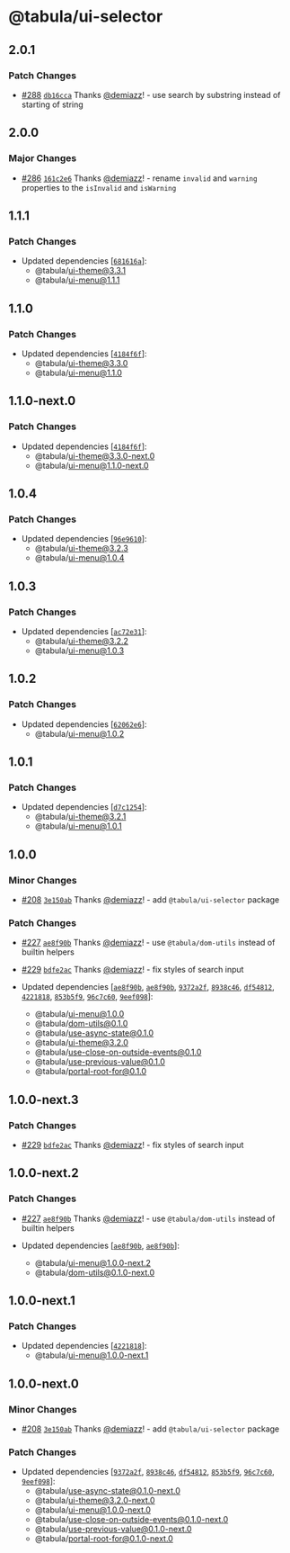 # @tabula/ui-selector

## 2.0.1

### Patch Changes

- [#288](https://github.com/ReTable/ui-kit/pull/288) [`db16cca`](https://github.com/ReTable/ui-kit/commit/db16cca98a150d64edc922d980b86fa8be95e4c2) Thanks [@demiazz](https://github.com/demiazz)! - use search by substring instead of starting of string

## 2.0.0

### Major Changes

- [#286](https://github.com/ReTable/ui-kit/pull/286) [`161c2e6`](https://github.com/ReTable/ui-kit/commit/161c2e6b3e346c54958806d63e9bb99b7f1068b0) Thanks [@demiazz](https://github.com/demiazz)! - rename `invalid` and `warning` properties to the `isInvalid` and `isWarning`

## 1.1.1

### Patch Changes

- Updated dependencies [[`681616a`](https://github.com/ReTable/ui-kit/commit/681616a422435adcff27b043ee1c6003647183bd)]:
  - @tabula/ui-theme@3.3.1
  - @tabula/ui-menu@1.1.1

## 1.1.0

### Patch Changes

- Updated dependencies [[`4184f6f`](https://github.com/ReTable/ui-kit/commit/4184f6feba8a0ceb2c8832619e62cf237a283b4a)]:
  - @tabula/ui-theme@3.3.0
  - @tabula/ui-menu@1.1.0

## 1.1.0-next.0

### Patch Changes

- Updated dependencies [[`4184f6f`](https://github.com/ReTable/ui-kit/commit/4184f6feba8a0ceb2c8832619e62cf237a283b4a)]:
  - @tabula/ui-theme@3.3.0-next.0
  - @tabula/ui-menu@1.1.0-next.0

## 1.0.4

### Patch Changes

- Updated dependencies [[`96e9610`](https://github.com/ReTable/ui-kit/commit/96e96105c9aa8ef2ab8f8434d860c4dd7025be13)]:
  - @tabula/ui-theme@3.2.3
  - @tabula/ui-menu@1.0.4

## 1.0.3

### Patch Changes

- Updated dependencies [[`ac72e31`](https://github.com/ReTable/ui-kit/commit/ac72e3112e690745eda38615a637fd4b73b112e4)]:
  - @tabula/ui-theme@3.2.2
  - @tabula/ui-menu@1.0.3

## 1.0.2

### Patch Changes

- Updated dependencies [[`62062e6`](https://github.com/ReTable/ui-kit/commit/62062e60b5d80137e86cd65c588107efd2568921)]:
  - @tabula/ui-menu@1.0.2

## 1.0.1

### Patch Changes

- Updated dependencies [[`d7c1254`](https://github.com/ReTable/ui-kit/commit/d7c12545c1cc8120090bdcf3af338f860a69a7f9)]:
  - @tabula/ui-theme@3.2.1
  - @tabula/ui-menu@1.0.1

## 1.0.0

### Minor Changes

- [#208](https://github.com/ReTable/ui-kit/pull/208) [`3e150ab`](https://github.com/ReTable/ui-kit/commit/3e150abe4b16033362cd8f69de6697d1207d9b37) Thanks [@demiazz](https://github.com/demiazz)! - add `@tabula/ui-selector` package

### Patch Changes

- [#227](https://github.com/ReTable/ui-kit/pull/227) [`ae8f90b`](https://github.com/ReTable/ui-kit/commit/ae8f90bd833e6f4015800e60ef24f88146136c08) Thanks [@demiazz](https://github.com/demiazz)! - use `@tabula/dom-utils` instead of builtin helpers

- [#229](https://github.com/ReTable/ui-kit/pull/229) [`bdfe2ac`](https://github.com/ReTable/ui-kit/commit/bdfe2ac47bb01c93316784b36be173b2931f671d) Thanks [@demiazz](https://github.com/demiazz)! - fix styles of search input

- Updated dependencies [[`ae8f90b`](https://github.com/ReTable/ui-kit/commit/ae8f90bd833e6f4015800e60ef24f88146136c08), [`ae8f90b`](https://github.com/ReTable/ui-kit/commit/ae8f90bd833e6f4015800e60ef24f88146136c08), [`9372a2f`](https://github.com/ReTable/ui-kit/commit/9372a2f00b9a8552638e964cc11bf1072afbb501), [`8938c46`](https://github.com/ReTable/ui-kit/commit/8938c463fc9f3b5436f78897c09f31307af88e5a), [`df54812`](https://github.com/ReTable/ui-kit/commit/df54812be7e5ca6e5a111a778656c509851cf347), [`4221818`](https://github.com/ReTable/ui-kit/commit/4221818fa9e040007ad8cb55820e71cf24c9d071), [`853b5f9`](https://github.com/ReTable/ui-kit/commit/853b5f9e8562e7b01f9c1defafd550bdf3f236d2), [`96c7c60`](https://github.com/ReTable/ui-kit/commit/96c7c60cc926d27f2170c3c6ee95fcdc39aa042b), [`9eef098`](https://github.com/ReTable/ui-kit/commit/9eef098aeea8fc77a2faef474f3a6f868ef81a65)]:
  - @tabula/ui-menu@1.0.0
  - @tabula/dom-utils@0.1.0
  - @tabula/use-async-state@0.1.0
  - @tabula/ui-theme@3.2.0
  - @tabula/use-close-on-outside-events@0.1.0
  - @tabula/use-previous-value@0.1.0
  - @tabula/portal-root-for@0.1.0

## 1.0.0-next.3

### Patch Changes

- [#229](https://github.com/ReTable/ui-kit/pull/229) [`bdfe2ac`](https://github.com/ReTable/ui-kit/commit/bdfe2ac47bb01c93316784b36be173b2931f671d) Thanks [@demiazz](https://github.com/demiazz)! - fix styles of search input

## 1.0.0-next.2

### Patch Changes

- [#227](https://github.com/ReTable/ui-kit/pull/227) [`ae8f90b`](https://github.com/ReTable/ui-kit/commit/ae8f90bd833e6f4015800e60ef24f88146136c08) Thanks [@demiazz](https://github.com/demiazz)! - use `@tabula/dom-utils` instead of builtin helpers

- Updated dependencies [[`ae8f90b`](https://github.com/ReTable/ui-kit/commit/ae8f90bd833e6f4015800e60ef24f88146136c08), [`ae8f90b`](https://github.com/ReTable/ui-kit/commit/ae8f90bd833e6f4015800e60ef24f88146136c08)]:
  - @tabula/ui-menu@1.0.0-next.2
  - @tabula/dom-utils@0.1.0-next.0

## 1.0.0-next.1

### Patch Changes

- Updated dependencies [[`4221818`](https://github.com/ReTable/ui-kit/commit/4221818fa9e040007ad8cb55820e71cf24c9d071)]:
  - @tabula/ui-menu@1.0.0-next.1

## 1.0.0-next.0

### Minor Changes

- [#208](https://github.com/ReTable/ui-kit/pull/208) [`3e150ab`](https://github.com/ReTable/ui-kit/commit/3e150abe4b16033362cd8f69de6697d1207d9b37) Thanks [@demiazz](https://github.com/demiazz)! - add `@tabula/ui-selector` package

### Patch Changes

- Updated dependencies [[`9372a2f`](https://github.com/ReTable/ui-kit/commit/9372a2f00b9a8552638e964cc11bf1072afbb501), [`8938c46`](https://github.com/ReTable/ui-kit/commit/8938c463fc9f3b5436f78897c09f31307af88e5a), [`df54812`](https://github.com/ReTable/ui-kit/commit/df54812be7e5ca6e5a111a778656c509851cf347), [`853b5f9`](https://github.com/ReTable/ui-kit/commit/853b5f9e8562e7b01f9c1defafd550bdf3f236d2), [`96c7c60`](https://github.com/ReTable/ui-kit/commit/96c7c60cc926d27f2170c3c6ee95fcdc39aa042b), [`9eef098`](https://github.com/ReTable/ui-kit/commit/9eef098aeea8fc77a2faef474f3a6f868ef81a65)]:
  - @tabula/use-async-state@0.1.0-next.0
  - @tabula/ui-theme@3.2.0-next.0
  - @tabula/ui-menu@1.0.0-next.0
  - @tabula/use-close-on-outside-events@0.1.0-next.0
  - @tabula/use-previous-value@0.1.0-next.0
  - @tabula/portal-root-for@0.1.0-next.0
